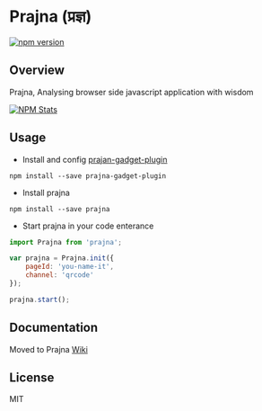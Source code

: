 # Prajna (प्रज्ञ)

[![npm version](https://d25lcipzij17d.cloudfront.net/badge.svg?id=js&type=6&v=1.0.0-beta10e&x2=0)](https://www.npmjs.com/package/prajna)

## Overview
Prajna, Analysing browser side javascript application with wisdom

[![NPM Stats](https://nodei.co/npm/prajna.png?downloads=true)](https://npmjs.org/package/prajna)

## Usage
- Install and config [prajan-gadget-plugin](https://github.com/mtdp-diancan-f2e/prajna-gadget-plugin)
```shell
npm install --save prajna-gadget-plugin
```

- Install prajna
```shell
npm install --save prajna
```

- Start prajna in your code enterance
```javascript
import Prajna from 'prajna';

var prajna = Prajna.init({
    pageId: 'you-name-it',
    channel: 'qrcode'
});

prajna.start();
```

## Documentation
Moved to Prajna [Wiki](https://github.com/mtdp-diancan-f2e/prajna/wiki)

## License
MIT
